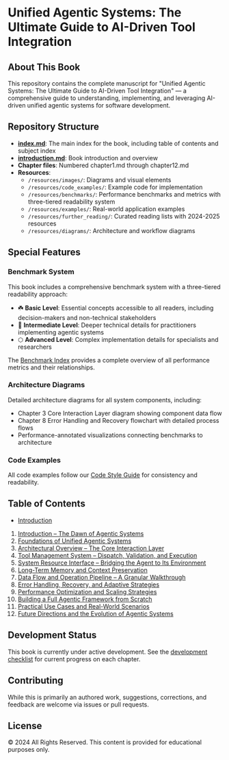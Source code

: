 # Unified Agentic Systems: The Ultimate Guide to AI-Driven Tool Integration

## About This Book

This repository contains the complete manuscript for "Unified Agentic Systems: The Ultimate Guide to AI-Driven Tool Integration" — a comprehensive guide to understanding, implementing, and leveraging AI-driven unified agentic systems for software development.

## Repository Structure

- **[index.md](index.md)**: The main index for the book, including table of contents and subject index
- **[introduction.md](introduction.md)**: Book introduction and overview
- **Chapter files**: Numbered chapter1.md through chapter12.md
- **Resources**: 
  - `/resources/images/`: Diagrams and visual elements
  - `/resources/code_examples/`: Example code for implementation
  - `/resources/benchmarks/`: Performance benchmarks and metrics with three-tiered readability system
  - `/resources/examples/`: Real-world application examples
  - `/resources/further_reading/`: Curated reading lists with 2024-2025 resources
  - `/resources/diagrams/`: Architecture and workflow diagrams

## Special Features

### Benchmark System

This book includes a comprehensive benchmark system with a three-tiered readability approach:

- ☘️ **Basic Level**: Essential concepts accessible to all readers, including decision-makers and non-technical stakeholders
- 🔷 **Intermediate Level**: Deeper technical details for practitioners implementing agentic systems
- ⬡ **Advanced Level**: Complex implementation details for specialists and researchers

The [Benchmark Index](/resources/benchmarks/benchmark_index.md) provides a complete overview of all performance metrics and their relationships.

### Architecture Diagrams

Detailed architecture diagrams for all system components, including:
- Chapter 3 Core Interaction Layer diagram showing component data flow
- Chapter 8 Error Handling and Recovery flowchart with detailed process flows
- Performance-annotated visualizations connecting benchmarks to architecture

### Code Examples

All code examples follow our [Code Style Guide](/resources/code_style_guide.md) for consistency and readability.

## Table of Contents

- [Introduction](introduction.md)
1. [Introduction – The Dawn of Agentic Systems](chapter1.md)
2. [Foundations of Unified Agentic Systems](chapter2.md)
3. [Architectural Overview – The Core Interaction Layer](chapter3.md)
4. [Tool Management System – Dispatch, Validation, and Execution](chapter4.md)
5. [System Resource Interface – Bridging the Agent to Its Environment](chapter5.md)
6. [Long-Term Memory and Context Preservation](chapter6.md)
7. [Data Flow and Operation Pipeline – A Granular Walkthrough](chapter7.md)
8. [Error Handling, Recovery, and Adaptive Strategies](chapter8.md)
9. [Performance Optimization and Scaling Strategies](chapter9.md)
10. [Building a Full Agentic Framework from Scratch](chapter10.md)
11. [Practical Use Cases and Real-World Scenarios](chapter11.md)
12. [Future Directions and the Evolution of Agentic Systems](chapter12.md)

## Development Status

This book is currently under active development. See the [development checklist](development_checklist.md) for current progress on each chapter.

## Contributing

While this is primarily an authored work, suggestions, corrections, and feedback are welcome via issues or pull requests.

## License

© 2024 All Rights Reserved. This content is provided for educational purposes only. 